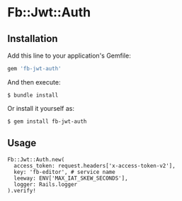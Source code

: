 # Fb::Jwt::Auth

## Installation

Add this line to your application's Gemfile:

```ruby
gem 'fb-jwt-auth'
```

And then execute:

    $ bundle install

Or install it yourself as:

    $ gem install fb-jwt-auth

## Usage

```
Fb::Jwt::Auth.new(
  access_token: request.headers['x-access-token-v2'],
  key: 'fb-editor', # service name
  leeway: ENV['MAX_IAT_SKEW_SECONDS'],
  logger: Rails.logger
).verify!
```
